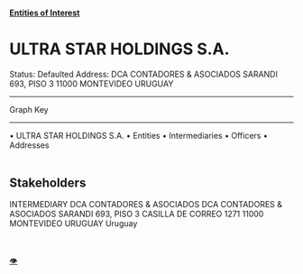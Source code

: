 #### [Entities of Interest](/list.html)
<link rel="stylesheet" type="text/css" href="../../assets/style.css">

<style>
body{background-image:url("http://eoi-graphs.s3-website-eu-west-1.amazonaws.com/ULTRA_STAR_HOLDINGS_S.A..png");background-repeat: no-repeat;background-size: contain;}
.markdown>p>span{background-color: white;}
</style>

# ULTRA STAR HOLDINGS S.A.
<span>Status: Defaulted
Address: DCA CONTADORES & ASOCIADOS SARANDI 693, PISO 3 11000 MONTEVIDEO URUGUAY
</span>

---



<div class="legend">
Graph Key
<hr>
<span class="focus">• ULTRA STAR HOLDINGS S.A.</span>
<span class="entity">• Entities</span>
<span class="intermediary">• Intermediaries</span>
<span class="officer">• Officers</span>
<span class="address">• Addresses</span>
</div><br>


## Stakeholders
<span>INTERMEDIARY
DCA CONTADORES & ASOCIADOS
DCA CONTADORES & ASOCIADOS SARANDI 693, PISO 3 CASILLA DE CORREO 1271 11000 MONTEVIDEO URUGUAY
Uruguay
</span>


<br><br><a class="contribute_button" href="Readme.md">👁</a>